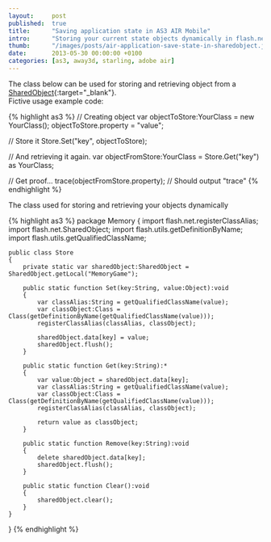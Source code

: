 ```yaml
---
layout: 	post
published: 	true
title:  	"Saving application state in AS3 AIR Mobile"
intro:  	"Storing your current state objects dynamically in flash.net.SharedIObject and reloading your application-state when initializing your application."
thumb:  	"/images/posts/air-application-save-state-in-sharedobject.jpg"
date:   	2013-05-30 00:00:00 +0100
categories:	[as3, away3d, starling, adobe air]
---
```

The class below can be used for storing and retrieving object from a [SharedObject][sharedobject]{:target="_blank"}. 
<br/>Fictive usage example code:

{% highlight as3 %}
// Creating object
var objectToStore:YourClass = new YourClass();
objectToStore.property = "value";

// Store it
Store.Set("key", objectToStore);

// And retrieving it again.
var objectFromStore:YourClass = Store.Get("key") as YourClass;

// Get proof...
trace(objectFromStore.property); // Should output "trace"
{% endhighlight %}

The class used for storing and retrieving your objects dynamically

{% highlight as3 %}
package Memory 
{
    import flash.net.registerClassAlias;
    import flash.net.SharedObject;
    import flash.utils.getDefinitionByName;
    import flash.utils.getQualifiedClassName;

    public class Store 
    {
        private static var sharedObject:SharedObject = SharedObject.getLocal("MemoryGame");
        
        public static function Set(key:String, value:Object):void
        {
            var classAlias:String = getQualifiedClassName(value);
            var classObject:Class = Class(getDefinitionByName(getQualifiedClassName(value)));
            registerClassAlias(classAlias, classObject); 
            
            sharedObject.data[key] = value;
            sharedObject.flush();
        }
        
        public static function Get(key:String):*
        {
            var value:Object = sharedObject.data[key];
            var classAlias:String = getQualifiedClassName(value);
            var classObject:Class = Class(getDefinitionByName(getQualifiedClassName(value)));
            registerClassAlias(classAlias, classObject); 
            
            return value as classObject;
        }
        
        public static function Remove(key:String):void
        {
            delete sharedObject.data[key];
            sharedObject.flush();
        }
        
        public static function Clear():void
        {
            sharedObject.clear();
        }
    }
}
{% endhighlight %}

[sharedobject]: http://help.adobe.com/en_US/FlashPlatform/reference/actionscript/3/flash/net/SharedObject.html